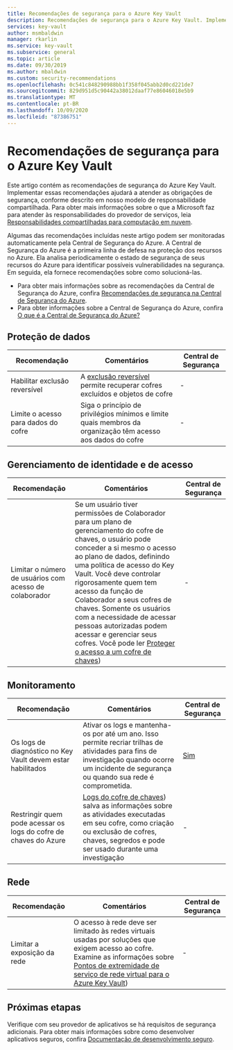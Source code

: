 ```yaml
---
title: Recomendações de segurança para o Azure Key Vault
description: Recomendações de segurança para o Azure Key Vault. Implementar essas diretrizes ajudará a atender as obrigações de segurança, conforme descrito em nosso modelo de responsabilidade compartilhada
services: key-vault
author: msmbaldwin
manager: rkarlin
ms.service: key-vault
ms.subservice: general
ms.topic: article
ms.date: 09/30/2019
ms.author: mbaldwin
ms.custom: security-recommendations
ms.openlocfilehash: 0c541c848290988bb1f358f045abb2d0cd221de7
ms.sourcegitcommit: 829d951d5c90442a38012daaf77e86046018e5b9
ms.translationtype: MT
ms.contentlocale: pt-BR
ms.lasthandoff: 10/09/2020
ms.locfileid: "87386751"
---
```

# <a name="security-recommendations-for-azure-key-vault"></a>Recomendações de segurança para o Azure Key Vault

Este artigo contém as recomendações de segurança do Azure Key Vault. Implementar essas recomendações ajudará a atender as obrigações de segurança, conforme descrito em nosso modelo de responsabilidade compartilhada. Para obter mais informações sobre o que a Microsoft faz para atender às responsabilidades do provedor de serviços, leia [Responsabilidades compartilhadas para computação em nuvem](https://gallery.technet.microsoft.com/Shared-Responsibilities-81d0ff91).

Algumas das recomendações incluídas neste artigo podem ser monitoradas automaticamente pela Central de Segurança do Azure. A Central de Segurança do Azure é a primeira linha de defesa na proteção dos recursos no Azure. Ela analisa periodicamente o estado de segurança de seus recursos do Azure para identificar possíveis vulnerabilidades na segurança. Em seguida, ela fornece recomendações sobre como solucioná-las.

- Para obter mais informações sobre as recomendações da Central de Segurança do Azure, confira [Recomendações de segurança na Central de Segurança do Azure](../../security-center/security-center-recommendations.md).
- Para obter informações sobre a Central de Segurança do Azure, confira [O que é a Central de Segurança do Azure?](../../security-center/security-center-intro.md)

## <a name="data-protection"></a>Proteção de dados

| Recomendação | Comentários | Central de Segurança |
|-|----|--|
|Habilitar exclusão reversível | A [exclusão reversível](soft-delete-overview.md) permite recuperar cofres excluídos e objetos de cofre |  - |
| Limite o acesso para dados do cofre  | Siga o princípio de privilégios mínimos e limite quais membros da organização têm acesso aos dados do cofre |  - |

## <a name="identity-and-access-management"></a>Gerenciamento de identidade e de acesso

| Recomendação | Comentários | Central de Segurança |
|-|----|--|
| Limitar o número de usuários com acesso de colaborador | Se um usuário tiver permissões de Colaborador para um plano de gerenciamento do cofre de chaves, o usuário pode conceder a si mesmo o acesso ao plano de dados, definindo uma política de acesso do Key Vault. Você deve controlar rigorosamente quem tem acesso da função de Colaborador a seus cofres de chaves. Somente os usuários com a necessidade de acessar pessoas autorizadas podem acessar e gerenciar seus cofres. Você pode ler [Proteger o acesso a um cofre de chaves](secure-your-key-vault.md)) | - |

## <a name="monitoring"></a>Monitoramento

| Recomendação | Comentários | Central de Segurança |
|-|----|--|
 Os logs de diagnóstico no Key Vault devem estar habilitados | Ativar os logs e mantenha-os por até um ano. Isso permite recriar trilhas de atividades para fins de investigação quando ocorre um incidente de segurança ou quando sua rede é comprometida. | [Sim](../../security-center/security-center-identity-access.md) |
| Restringir quem pode acessar os logs do cofre de chaves do Azure | [Logs do cofre de chaves](logging.md)) salva as informações sobre as atividades executadas em seu cofre, como criação ou exclusão de cofres, chaves, segredos e pode ser usado durante uma investigação |  - |

## <a name="networking"></a>Rede

| Recomendação | Comentários | Central de Segurança |
|-|----|--|
|Limitar a exposição da rede | O acesso à rede deve ser limitado às redes virtuais usadas por soluções que exigem acesso ao cofre. Examine as informações sobre [Pontos de extremidade de serviço de rede virtual para o Azure Key Vault](overview-vnet-service-endpoints.md)) | - |

## <a name="next-steps"></a>Próximas etapas

Verifique com seu provedor de aplicativos se há requisitos de segurança adicionais. Para obter mais informações sobre como desenvolver aplicativos seguros, confira [Documentação de desenvolvimento seguro](../../security/fundamentals/abstract-develop-secure-apps.md).
